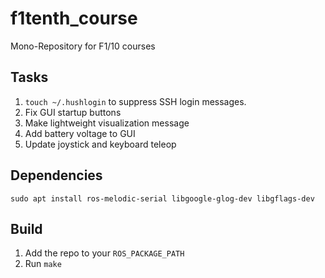 # f1tenth_course
Mono-Repository for F1/10 courses

## Tasks
1. `touch ~/.hushlogin` to suppress SSH login messages.
1. Fix GUI startup buttons
1. Make lightweight visualization message
1. Add battery voltage to GUI
1. Update joystick and keyboard teleop

## Dependencies
```
sudo apt install ros-melodic-serial libgoogle-glog-dev libgflags-dev
```

## Build
1. Add the repo to your `ROS_PACKAGE_PATH`
1. Run `make`

